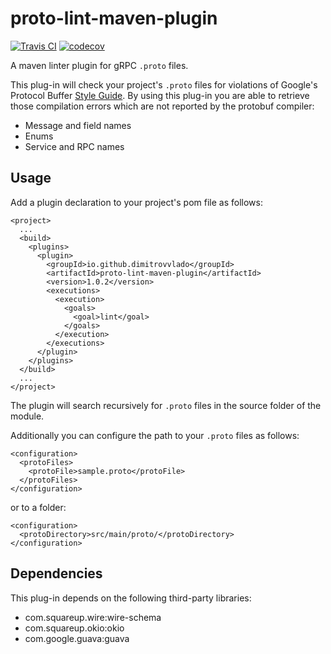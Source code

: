 # proto-lint-maven-plugin

[![Travis CI](https://travis-ci.org/dimitrovvlado/proto-lint-maven-plugin.svg?branch=master)](https://github.com/dimitrovvlado/proto-lint-maven-plugin)
[![codecov](https://codecov.io/gh/dimitrovvlado/proto-lint-maven-plugin/branch/master/graph/badge.svg)](https://codecov.io/gh/dimitrovvlado/proto-lint-maven-plugin)

A maven linter plugin for gRPC `.proto` files.

This plug-in will check your project's `.proto` files for violations of Google's Protocol Buffer [Style Guide](https://developers.google.com/protocol-buffers/docs/style). By using this plug-in you are able to retrieve those compilation errors which are not reported by the protobuf compiler:
* Message and field names
* Enums
* Service and RPC names

## Usage

Add a plugin declaration to your project's pom file as follows:
```
<project>
  ...
  <build>
    <plugins>
      <plugin>
        <groupId>io.github.dimitrovvlado</groupId>
        <artifactId>proto-lint-maven-plugin</artifactId>
        <version>1.0.2</version>
        <executions>
          <execution>
            <goals>
              <goal>lint</goal>
            </goals>
          </execution>
        </executions>
      </plugin>
    </plugins>
  </build>
  ...
</project>
```
The plugin will search recursively for `.proto` files in the source folder of the module. 

Additionally you can configure the path to your `.proto` files as follows:
```
<configuration>
  <protoFiles>
    <protoFile>sample.proto</protoFile>
  </protoFiles>
</configuration>
```
or to a folder:
```
<configuration>
  <protoDirectory>src/main/proto/</protoDirectory>
</configuration>
```

## Dependencies

This plug-in depends on the following third-party libraries:

* com.squareup.wire:wire-schema
* com.squareup.okio:okio
* com.google.guava:guava